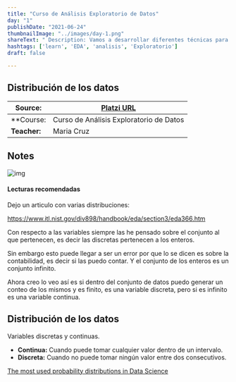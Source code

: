 ```yaml
---
title: "Curso de Análisis Exploratorio de Datos"
day: "1"
publishDate: "2021-06-24"
thumbnailImage: "../images/day-1.png"
shareText: " Description: Vamos a desarrollar diferentes técnicas para explorar, explicar y entender cuáles son los patrones que tienes en cualquier data set y cómo podemos empezar a plantear cualquier modelo de ML, para saber si son de valor o no son de valor o cómo hacer esta propuesta. "
hashtags: ['learn', 'EDA', 'analisis', 'Exploratorio']
draft: false

---
```


## Distribución de los datos

| Source:      | [Platzi URL](https://platzi.com/clases/2178-analisis-exploratorio-datos/34158-bienvenida-al-curso/) |
| ------------ | ------------------------------------------------------------ |
| **Course:    | Curso de Análisis Exploratorio de Datos                      |
| **Teacher:** | Maria Cruz                                                   |



## Notes 

![img](https://4.bp.blogspot.com/-ImwjGBnN9Yg/VuYgbbaNBJI/AAAAAAAAA_o/rdXnY7x6I8svIEsXRcm51-jrj_Lopdb-w/s1600/E2-U3.png)

#### Lecturas recomendadas

Dejo un articulo con varias distribuciones:

https://www.itl.nist.gov/div898/handbook/eda/section3/eda366.htm

Con respecto a las variables siempre las he pensado sobre el conjunto al que pertenecen, es decir las discretas pertenecen a los enteros.

Sin embargo esto puede llegar a ser un error por que lo se dicen es sobre la contabilidad, es decir si las puedo contar. Y el conjunto de los enteros es un conjunto infinito.

Ahora creo lo veo así es si dentro del conjunto de datos puedo generar un conteo de los mismos y es finito, es una variable discreta, pero si es infinito es una variable continua.

## Distribución de los datos

Variables discretas y continuas.

- **Continua:** Cuando puede tomar cualquier valor dentro de un intervalo.
- **Discreta:** Cuando no puede tomar ningún valor entre dos consecutivos.

[The most used probability distributions in Data Science](https://towardsdatascience.com/the-most-used-probability-distributions-in-data-science-5b3c11d34bfe)

